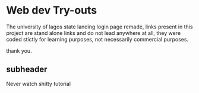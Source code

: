 # Web dev Try-outs

The university of lagos state landing login page remade, 
links present in this project are stand alone links and do not lead anywhere at all,
they were coded stictly for learning purposes, not necessarily commercial purposes.

thank you.

## subheader

Never watch shitty tutorial
